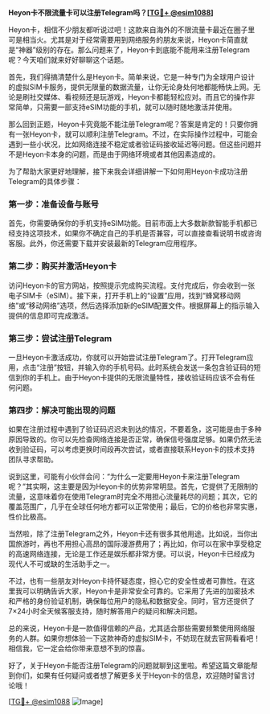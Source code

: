 **Heyon卡不限流量卡可以注册Telegram吗？[[TG💪+ @esim1088](https://t.me/s/esim1088)]**

Heyon卡，相信不少朋友都听说过吧！这款来自海外的不限流量卡最近在圈子里可是相当火。尤其是对于经常需要用到网络服务的朋友来说，Heyon卡简直就是“神器”级别的存在。那么问题来了，Heyon卡到底能不能用来注册Telegram呢？今天咱们就来好好聊聊这个话题。

首先，我们得搞清楚什么是Heyon卡。简单来说，它是一种专门为全球用户设计的虚拟SIM卡服务，提供无限量的数据流量，让你无论身处何地都能畅快上网。无论是刷社交媒体、看视频还是玩游戏，Heyon卡都能轻松应对。而且它的操作非常简单，只需要一部支持eSIM功能的手机，就可以随时随地激活并使用。

那么回到正题，Heyon卡究竟能不能注册Telegram呢？答案是肯定的！只要你拥有一张Heyon卡，就可以顺利注册Telegram。不过，在实际操作过程中，可能会遇到一些小状况，比如网络连接不稳定或者验证码接收延迟等问题。但这些问题并不是Heyon卡本身的问题，而是由于网络环境或者其他因素造成的。

为了帮助大家更好地理解，接下来我会详细讲解一下如何用Heyon卡成功注册Telegram的具体步骤：

### 第一步：准备设备与账号

首先，你需要确保你的手机支持eSIM功能。目前市面上大多数新款智能手机都已经支持这项技术，如果你不确定自己的手机是否兼容，可以直接查看说明书或咨询客服。此外，你还需要下载并安装最新的Telegram应用程序。

### 第二步：购买并激活Heyon卡

访问Heyon卡的官方网站，按照提示完成购买流程。支付完成后，你会收到一张电子SIM卡（eSIM）。接下来，打开手机上的“设置”应用，找到“蜂窝移动网络”或“移动网络”选项，然后选择添加新的eSIM配置文件。根据屏幕上的指示输入提供的信息即可完成激活。

### 第三步：尝试注册Telegram

一旦Heyon卡激活成功，你就可以开始尝试注册Telegram了。打开Telegram应用，点击“注册”按钮，并输入你的手机号码。此时系统会发送一条包含验证码的短信到你的手机上。由于Heyon卡提供的无限流量特性，接收验证码应该不会有任何问题。

### 第四步：解决可能出现的问题

如果在注册过程中遇到了验证码迟迟未到达的情况，不要着急，这可能是由于多种原因导致的。你可以先检查网络连接是否正常，确保信号强度足够。如果仍然无法收到验证码，可以考虑更换时间段再次尝试，或者直接联系Heyon卡的技术支持团队寻求帮助。

说到这里，可能有小伙伴会问：“为什么一定要用Heyon卡来注册Telegram呢？”其实啊，这主要是因为Heyon卡的优势非常明显。首先，它提供了无限制的流量，这意味着你在使用Telegram时完全不用担心流量耗尽的问题；其次，它的覆盖范围广，几乎在全球任何地方都可以正常使用；最后，它的价格也非常实惠，性价比极高。

当然啦，除了注册Telegram之外，Heyon卡还有很多其他用途。比如说，当你出国旅游时，再也不用担心高昂的国际漫游费用了；再比如，你可以在家中享受稳定的高速网络连接，无论是工作还是娱乐都非常方便。可以说，Heyon卡已经成为现代人不可或缺的生活助手之一。

不过，也有一些朋友对Heyon卡持怀疑态度，担心它的安全性或者可靠性。在这里我可以明确告诉大家，Heyon卡是非常安全可靠的。它采用了先进的加密技术和严格的身份验证机制，确保每位用户的隐私和数据安全。同时，官方还提供了7×24小时全天候客服支持，随时解答用户的疑问和解决问题。

总的来说，Heyon卡是一款值得信赖的产品，尤其适合那些需要频繁使用网络服务的人群。如果你想体验一下这款神奇的虚拟SIM卡，不妨现在就去官网看看吧！相信我，它一定会给你带来意想不到的惊喜。

好了，关于Heyon卡能否注册Telegram的问题就聊到这里啦。希望这篇文章能帮到你们，如果有任何疑问或者想了解更多关于Heyon卡的信息，欢迎随时留言讨论哦！

[[TG💪+ @esim1088](https://t.me/s/esim1088) ![Image](https://i.postimg.cc/4NQfJmqS/Snipaste-2025-05-13-00-14-12.png)]